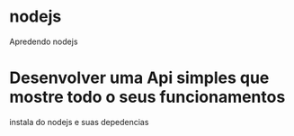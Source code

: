 # nodejs
Apredendo nodejs
<h1 >Desenvolver uma Api simples que mostre todo o seus funcionamentos </h1>
<p> instala do nodejs e suas depedencias</p>
